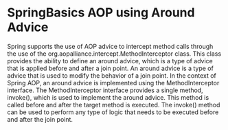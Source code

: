 # SpringBasics AOP using Around Advice

Spring supports the use of AOP advice to intercept method calls through the use of the org.aopalliance.intercept.MethodInterceptor class. 
This class provides the ability to define an around advice, which is a type of advice that is applied before and after a join point.
An around advice is a type of advice that is used to modify the behavior of a join point.
In the context of Spring AOP, an around advice is implemented using the MethodInterceptor interface.
The MethodInterceptor interface provides a single method, invoke(), which is used to implement the around advice.
This method is called before and after the target method is executed. 
The invoke() method can be used to perform any type of logic that needs to be executed before and after the join point.
